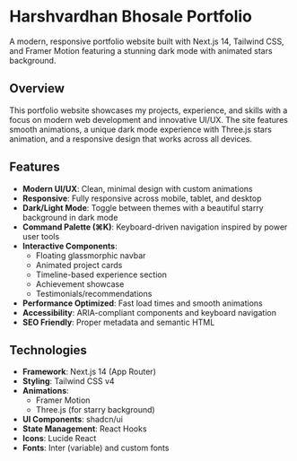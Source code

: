 # Harshvardhan Bhosale Portfolio

A modern, responsive portfolio website built with Next.js 14, Tailwind CSS, and Framer Motion featuring a stunning dark mode with animated stars background.


## Overview

This portfolio website showcases my projects, experience, and skills with a focus on modern web development and innovative UI/UX. The site features smooth animations, a unique dark mode experience with Three.js stars animation, and a responsive design that works across all devices.

## Features

- **Modern UI/UX**: Clean, minimal design with custom animations
- **Responsive**: Fully responsive across mobile, tablet, and desktop
- **Dark/Light Mode**: Toggle between themes with a beautiful starry background in dark mode
- **Command Palette (⌘K)**: Keyboard-driven navigation inspired by power user tools
- **Interactive Components**:
  - Floating glassmorphic navbar
  - Animated project cards
  - Timeline-based experience section
  - Achievement showcase
  - Testimonials/recommendations
- **Performance Optimized**: Fast load times and smooth animations
- **Accessibility**: ARIA-compliant components and keyboard navigation
- **SEO Friendly**: Proper metadata and semantic HTML

## Technologies

- **Framework**: Next.js 14 (App Router)
- **Styling**: Tailwind CSS v4
- **Animations**: 
  - Framer Motion
  - Three.js (for starry background)
- **UI Components**: shadcn/ui
- **State Management**: React Hooks
- **Icons**: Lucide React
- **Fonts**: Inter (variable) and custom fonts
